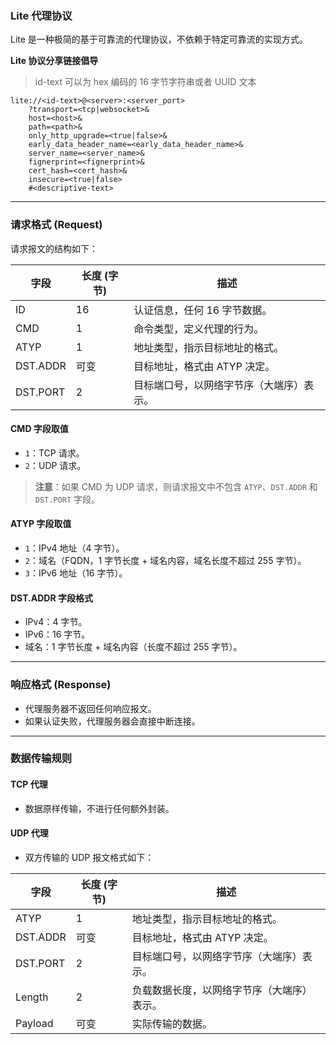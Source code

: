 ### Lite 代理协议

Lite 是一种极简的基于可靠流的代理协议，不依赖于特定可靠流的实现方式。

**Lite 协议分享链接倡导**

> id-text 可以为 hex 编码的 16 字节字符串或者 UUID 文本

```
lite://<id-text>@<server>:<server_port>
    ?transport=<tcp|websocket>&
    host=<host>&
    path=<path>&
    only_http_upgrade=<true|false>&
    early_data_header_name=<early_data_header_name>&
    server_name=<server_name>&
    fignerprint=<fignerprint>&
    cert_hash=<cert_hash>&
    insecure=<true|false>
    #<descriptive-text>
```

---

### **请求格式 (Request)**

请求报文的结构如下：

| 字段     | 长度 (字节) | 描述                                     |
| -------- | ----------- | ---------------------------------------- |
| ID       | 16          | 认证信息，任何 16 字节数据。             |
| CMD      | 1           | 命令类型，定义代理的行为。               |
| ATYP     | 1           | 地址类型，指示目标地址的格式。           |
| DST.ADDR | 可变        | 目标地址，格式由 ATYP 决定。             |
| DST.PORT | 2           | 目标端口号，以网络字节序（大端序）表示。 |

#### **CMD 字段取值**

-   `1`：TCP 请求。
-   `2`：UDP 请求。

> **注意**：如果 CMD 为 UDP 请求，则请求报文中不包含 `ATYP`、`DST.ADDR` 和 `DST.PORT` 字段。

#### **ATYP 字段取值**

-   `1`：IPv4 地址（4 字节）。
-   `2`：域名（FQDN，1 字节长度 + 域名内容，域名长度不超过 255 字节）。
-   `3`：IPv6 地址（16 字节）。

#### **DST.ADDR 字段格式**

-   IPv4：4 字节。
-   IPv6：16 字节。
-   域名：1 字节长度 + 域名内容（长度不超过 255 字节）。

---

### **响应格式 (Response)**

-   代理服务器不返回任何响应报文。
-   如果认证失败，代理服务器会直接中断连接。

---

### **数据传输规则**

#### **TCP 代理**

-   数据原样传输，不进行任何额外封装。

#### **UDP 代理**

-   双方传输的 UDP 报文格式如下：

| 字段     | 长度 (字节) | 描述                                       |
| -------- | ----------- | ------------------------------------------ |
| ATYP     | 1           | 地址类型，指示目标地址的格式。             |
| DST.ADDR | 可变        | 目标地址，格式由 ATYP 决定。               |
| DST.PORT | 2           | 目标端口号，以网络字节序（大端序）表示。   |
| Length   | 2           | 负载数据长度，以网络字节序（大端序）表示。 |
| Payload  | 可变        | 实际传输的数据。                           |
